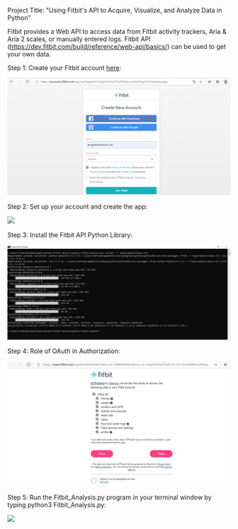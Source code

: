 Project Title: "Using Fitbit's API to Acquire, Visualize, and Analyze Data in Python"

Fitbit provides a Web API to access data from Fitbit activity trackers, Aria & Aria 2 scales, or manually entered logs.
Fitbit API (https://dev.fitbit.com/build/reference/web-api/basics/) can be used to get your own data.

Step 1: Create your Fitbit account [here](https://accounts.fitbit.com/signup?targetUrl=https%3A%2F%2Fwww.fitbit.com%2Flogin%2Ftransferpage%3Fredirect%3Dhttps%253A%252F%252Fwww.fitbit.com&lcl=en_US):

![](createFitbitAccount.PNG)

Step 2: Set up your account and create the app:

![](setUpAccount.PNG)

Step 3: Install the Fitbit API Python Library:

![](installLibrary.PNG)

Step 4: Role of OAuth in Authorization:

![](oauth.PNG)

Step 5: Run the Fitbit_Analysis.py program in your terminal window by typing python3 Fitbit_Analysis.py:

![](output.PNG)



